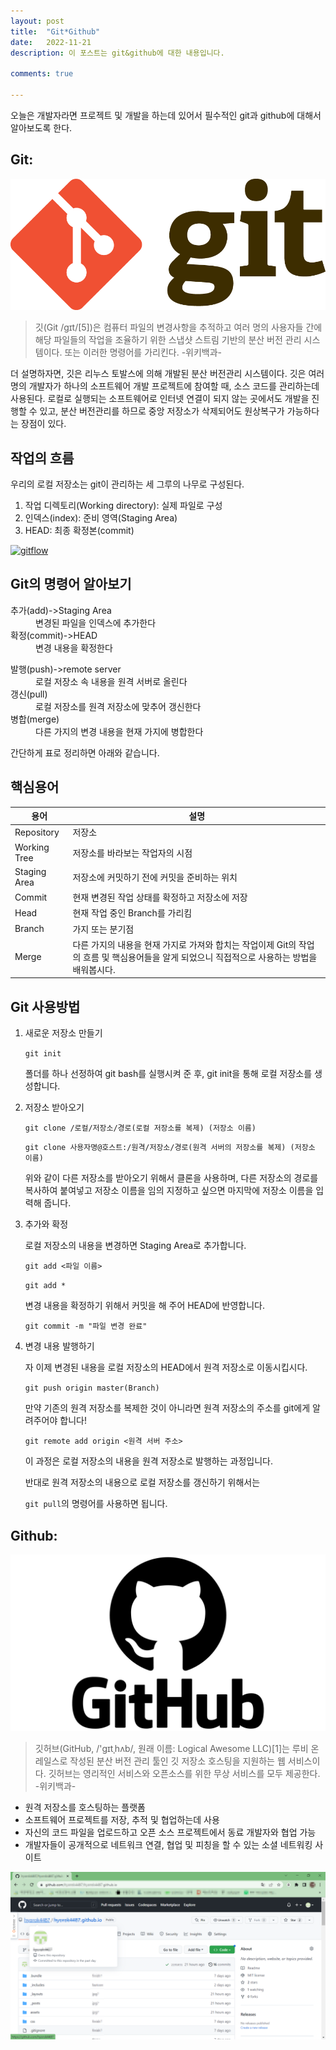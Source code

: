 ```yaml
---
layout: post
title:  "Git*Github"
date:   2022-11-21
description: 이 포스트는 git&github에 대한 내용입니다.

comments: true

---
```


<p class="intro">오늘은 개발자라면 프로젝트 및 개발을 하는데 있어서 필수적인 git과 github에 대해서 알아보도록 한다.</p>

## Git:

<img src="/assets/img/git.png" alt="">

<blockquote>
    깃(Git /ɡɪt/[5])은 컴퓨터 파일의 변경사항을 추적하고 여러 명의 사용자들 간에 해당 파일들의 작업을 조율하기 위한 스냅샷 스트림 기반의 분산 버전 관리 시스템이다. 또는 이러한 명령어를 가리킨다.    -위키백과-
</blockquote>


더 설명하자면, 깃은 리누스 토발스에 의해 개발된 분산 버전관리 시스템이다.  깃은 여러 명의 개발자가 하나의 소프트웨어 개발 프로젝트에 참여할 때, 소스 코드를 관리하는데 사용된다. 로컬로 실행되는 소프트웨어로 인터넷 연결이 되지 않는 곳에서도 개발을 진행할 수 있고, 분산 버전관리를 하므로 중앙 저장소가 삭제되어도 원상복구가 가능하다는 장점이 있다.

## 작업의 흐름

우리의 로컬 저장소는 git이 관리하는 세 그루의 나무로 구성된다.

1. 작업 디렉토리(Working directory): 실제 파일로 구성
2. 인덱스(index): 준비 영역(Staging Area)
3. HEAD: 최종 확정본(commit)

[![gitflow](/assets/images/gitflow.jpg "git workflow")](https://www.reddit.com/r/git/comments/99ul9f/git_workflow_diagram_showcasing_the_role_of/)

## Git의 명령어 알아보기

<dl>
  <dt>추가(add)->Staging Area</dt>
  <dd>변경된 파일을 인덱스에 추가한다</dd>
  <dt>확정(commit)->HEAD</dt>
  <dd>변경 내용을 확정한다</dd>
<dl>
  <dt>발행(push)->remote server</dt>
  <dd>로컬 저장소 속 내용을 원격 서버로 올린다</dd>
  <dt>갱신(pull)</dt>
  <dd>로컬 저장소를 원격 저장소에 맞추어 갱신한다</dd>
  <dt>병합(merge)</dt>
  <dd>다른 가지의 변경 내용을 현재 가지에 병합한다</dd>
</dl>

간단하게 표로 정리하면 아래와 같습니다.

## 핵심용어

| 용어         | 설명                                                         |
| ------------ | ------------------------------------------------------------ |
| Repository   | 저장소                                                       |
| Working Tree | 저장소를 바라보는 작업자의 시점                               |
| Staging Area | 저장소에 커밋하기 전에 커밋을 준비하는 위치                    |
| Commit       | 현재 변경된 작업 상태를 확정하고 저장소에 저장                 |
| Head         | 현재 작업 중인 Branch를 가리킴                                | 
| Branch       | 가지 또는 분기점                                              |
| Merge        | 다른 가지의 내용을 현재 가지로 가져와 합치는 작업이제 Git의 작업의 흐름 및 핵심용어들을 알게 되었으니 직접적으로 사용하는 방법을 배워봅시다. |

## Git 사용방법

1. 새로운 저장소 만들기

   `git init`

   폴더를 하나 선정하여 git bash를 실행시켜 준 후, git init을 통해 로컬 저장소를 생성합니다.

2. 저장소 받아오기

   `git clone /로컬/저장소/경로(로컬 저장소를 복제) (저장소 이름)`

   `git clone 사용자명@호스트:/원격/저장소/경로(원격 서버의 저장소를 복제) (저장소 이름)` 

   위와 같이 다른 저장소를 받아오기 위해서 클론을 사용하며, 다른 저장소의 경로를 복사하여 붙여넣고 저장소 이름을 임의 지정하고 싶으면 마지막에 저장소 이름을 입력해 줍니다.

3. 추가와 확정

   로컬 저장소의 내용을 변경하면 Staging Area로 추가합니다.

   `git add <파일 이름>`

   `git add *`

   변경 내용을 확정하기 위해서 커밋을 해 주어 HEAD에 반영합니다.

   `git commit -m "파일 변경 완료"`

4. 변경 내용 발행하기

   자 이제 변경된 내용을 로컬 저장소의 HEAD에서 원격 저장소로 이동시킵시다.

   `git push origin master(Branch)`

   만약 기존의 원격 저장소를 복제한 것이 아니라면 원격 저장소의 주소를 git에게 알려주어야 합니다!

   `git remote add origin <원격 서버 주소>`

   

   이 과정은 로컬 저장소의 내용을 원격 저장소로 발행하는 과정입니다.

   반대로 원격 저장소의 내용으로 로컬 저장소를 갱신하기 위해서는 

   `git pull`의 명령어를 사용하면 됩니다.

## Github:

   <img src="/assets/img/Github-Logo.png" alt="">

<blockquote>
    깃허브(GitHub, /'ɡɪtˌhʌb/, 원래 이름: Logical Awesome LLC)[1]는 루비 온 레일스로 작성된 분산 버전 관리 툴인 깃 저장소 호스팅을 지원하는 웹 서비스이다. 깃허브는 영리적인 서비스와 오픈소스를 위한 무상 서비스를 모두 제공한다.    -위키백과-
</blockquote>


- 원격 저장소를 호스팅하는 플랫폼
- 소프트웨어 프로젝트를 저장, 추적 및 협업하는데 사용
- 자신의 코드 파일을 업로드하고 오픈 소스 프로젝트에서 동료 개발자와 협업 가능
- 개발자들이 공개적으로 네트워크 연결, 협업 및 피칭을 할 수 있는 소셜 네트워킹 사이트

<img src="/assets/img/mygithub.png" alt="">
